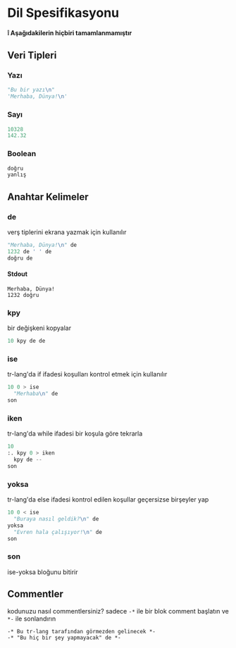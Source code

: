 # Dil Spesifikasyonu

#### ❕ Aşağıdakilerin hiçbiri tamamlanmamıştır

## Veri Tipleri

### Yazı

```py
"Bu bir yazı\n"
'Merhaba, Dünya!\n'
```

### Sayı

```py
10328
142.32
```

### Boolean

```py
doğru
yanlış
```
## Anahtar Kelimeler

### de
verş tiplerini ekrana yazmak için kullanılır
```py
"Merhaba, Dünya!\n" de
1232 de ' ' de
doğru de
```
#### Stdout
```stdout
Merhaba, Dünya!
1232 doğru
```

### kpy
bir değişkeni kopyalar
```py
10 kpy de de
```

### ise
tr-lang'da if ifadesi
koşulları kontrol etmek için kullanılır
```py
10 0 > ise
  "Merhaba\n" de
son
```

### iken
tr-lang'da while ifadesi
bir koşula göre tekrarla
```py
10
:. kpy 0 > iken
  kpy de --
son
```

### yoksa
tr-lang'da else ifadesi
kontrol edilen koşullar geçersizse birşeyler yap
```py
10 0 < ise
  "Buraya nasıl geldik?\n" de
yoksa
  "Evren hala çalışıyor!\n" de
son
```

### son
ise-yoksa bloğunu bitirir

## Commentler
kodunuzu nasıl commentlersiniz? sadece `-*` ile bir blok comment başlatın ve `*-` ile sonlandırın
```
-* Bu tr-lang tarafından görmezden gelinecek *-
-* "Bu hiç bir şey yapmayacak" de *-
```